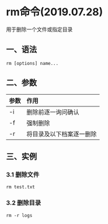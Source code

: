 # rm命令(2019.07.28)

用于删除一个文件或指定目录

## 一、语法

`rm [options] name...`

## 二、参数

| 参数 | 作用 |
| :--- | :--- |
| -i | 删除前逐一询问确认 |
| -f | 强制删除 |
| -r | 将目录及以下档案逐一删除 |

## 三、实例

### 3.1 删除文件

```
rm test.txt
```

### 3.2 删除目录

```
rm -r logs
```

